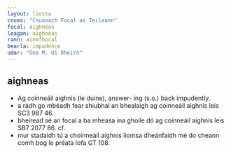 ```yaml
---
layout: liosta
cnuas: "Cnuasach Focal as Teileann"
focal: aighneas
leagan: aighneas
rann: ainmfhocal
bearla: impudence
udar: "Úna M. Uí Bheirn"
---
```

## aighneas

* Ag coinneáil aighnis (le duine), answer-
ing (s.o.) back impudently.
* a rádh go mbéadh fear shiubhal an bhealaigh ag
coinneáil aighnis leis SC3 987 46.
* bheiread sé an focal a ba mheasa ina ghoile
dó ag coinneáil aighnis leis SB7 2077 86. cf.
* mur stadaidh tú a choinneáil aighnis liomsa dheánfaidh
mé do cheann comh bog le préata lofa GT 108.
